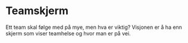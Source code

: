 # Teamskjerm

Ett team skal følge med på mye, men hva er viktig? Visjonen er å ha enn skjerm som viser teamhelse og hvor man er på vei.
